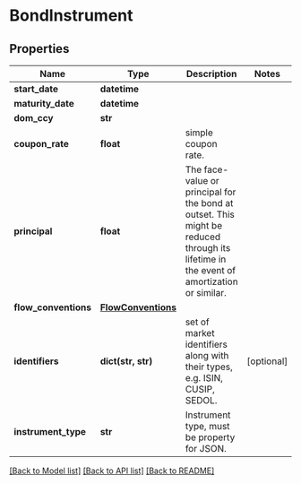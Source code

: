# BondInstrument

## Properties
Name | Type | Description | Notes
------------ | ------------- | ------------- | -------------
**start_date** | **datetime** |  | 
**maturity_date** | **datetime** |  | 
**dom_ccy** | **str** |  | 
**coupon_rate** | **float** | simple coupon rate. | 
**principal** | **float** | The face-value or principal for the bond at outset.              This might be reduced through its lifetime in the event of amortization or similar. | 
**flow_conventions** | [**FlowConventions**](FlowConventions.md) |  | 
**identifiers** | **dict(str, str)** | set of market identifiers along with their types, e.g. ISIN, CUSIP, SEDOL. | [optional] 
**instrument_type** | **str** | Instrument type, must be property for JSON. | 

[[Back to Model list]](../README.md#documentation-for-models) [[Back to API list]](../README.md#documentation-for-api-endpoints) [[Back to README]](../README.md)


